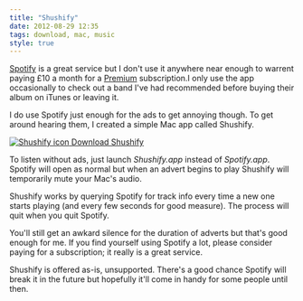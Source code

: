 ```yaml
---
title: "Shushify"
date: 2012-08-29 12:35
tags: download, mac, music
style: true
---
```


[Spotify][s] is a great service but I don't use it anywhere near enough to warrent paying £10 a month for a [Premium][p] subscription.I only use the app occasionally to check out a band I've had recommended before buying their album on iTunes or leaving it.

I do use Spotify just enough for the ads to get annoying though. To get around hearing them, I created a simple Mac app called Shushify.

[![Shushify icon](/posts/shushify/icon.png) Download Shushify](https://www.dropbox.com/s/zfgeqhbuzyskw9g/Shushify.zip?dl=1)

To listen without ads, just launch _Shushify.app_ instead of _Spotify.app_. Spotify will open as normal but when an advert begins to play Shushify will temporarily mute your Mac's audio.

Shushify works by querying Spotify for track info every time a new one starts playing (and every few seconds for good measure). The process will quit when you quit Spotify.

You'll still get an awkard silence for the duration of adverts but that's good enough for me. If you find yourself using Spotify a lot, please consider paying for a subscription; it really is a great service.

Shushify is offered as-is, unsupported. There's a good chance Spotify will break it in the future but hopefully it'll come in handy for some people until then.

[s]: http://www.spotify.com/
[p]: http://www.spotify.com/uk/get-spotify/premium/
